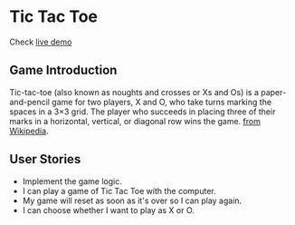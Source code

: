 # Tic Tac Toe
Check [live demo](https://frankbearzou.github.io/tic-tac-toe/)

## Game Introduction
Tic-tac-toe (also known as noughts and crosses or Xs and Os) is a paper-and-pencil game for two players, X and O, who take turns marking the spaces in a 3×3 grid. 
The player who succeeds in placing three of their marks in a horizontal, vertical, or diagonal row wins the game.
[from Wikipedia](https://en.wikipedia.org/wiki/Tic-tac-toe).

## User Stories
- Implement the game logic.
- I can play a game of Tic Tac Toe with the computer.
- My game will reset as soon as it's over so I can play again.
- I can choose whether I want to play as X or O.